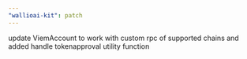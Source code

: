 ```yaml
---
"wallioai-kit": patch
---
```


update ViemAccount to work with custom rpc of supported chains and added handle tokenapproval utility function
